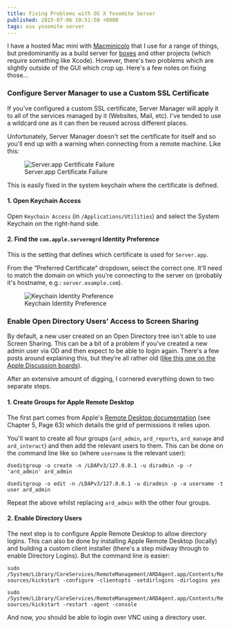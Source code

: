```yaml
---
title: Fixing Problems with OS X Yosemite Server
published: 2015-07-06 10:51:50 +0000
tags: osx yosemite server
---
```


I have a hosted Mac mini with [Macminicolo][mmc] that I use for a range of
things, but predominantly as a build server for [boxes][] and other projects
(which require something like Xcode). However, there's two problems which are
slightly outside of the GUI which crop up. Here's a few notes on fixing those…

### Configure Server Manager to use a Custom SSL Certificate

If you've configured a custom SSL certificate, Server Manager will apply it to
all of the services managed by it (Websites, Mail, etc). I've tended to use a
wildcard one as it can then be reused across different places.

Unfortunately, Server Manager doesn't set the certificate for itself and so
you'll end up with a warning when connecting from a remote machine. Like this:

<figure>
  <img src="/resources/images/osx_server_certificate_failure.png"
  alt="Server.app Certificate Failure" max-width="500px">
  <figcaption>Server.app Certificate Failure</figcaption>
</figure>

This is easily fixed in the system keychain where the certificate is defined.

#### 1. Open Keychain Access

Open `Keychain Access` (in `/Applications/Utilities`) and select the System
Keychain on the right-hand side.

#### 2. Find the `com.apple.servermgrd` Identity Preference

This is the setting that defines which certificate is used for `Server.app`.

From the “Preferred Certificate” dropdown, select the correct one. It'll need
to match the domain on which you're connecting to the server on (probably it's
hostname, e.g.: `server.example.com`).

<figure>
  <img src="/resources/images/osx_server_identity_preference.png"
  alt="Keychain Identity Preference" max-width="500px">
  <figcaption>Keychain Identity Preference</figcaption>
</figure>


### Enable Open Directory Users’ Access to Screen Sharing

By default, a new user created on an Open Directory tree isn't able to use
Screen Sharing. This can be a bit of a problem if you've created a new admin
user via OD and then expect to be able to login again. There's a few posts
around explaining this, but they’re all rather old ([like this one on the Apple
Discussion boards][apple_discussion_thread]).

After an extensive amount of digging, I cornered everything down to two
separate steps.

#### 1. Create Groups for Apple Remote Desktop

The first part comes from Apple's [Remote Desktop documentation][]
(see Chapter 5, Page 63) which details the grid of permissions it relies upon.

You'll want to create all four groups (`ard_admin`, `ard_reports`, `ard_manage`
and `ard_interact`) and then add the relevant users to them. This can be done
on the command line like so (where `username` is the relevant user):

`dseditgroup -o create -n /LDAPv3/127.0.0.1 -u diradmin -p -r 'ard_admin'
ard_admin`

`dseditgroup -o edit -n /LDAPv3/127.0.0.1 -u diradmin -p -a username -t user
ard_admin`

Repeat the above whilst replacing `ard_admin` with the other four groups.

#### 2. Enable Directory Users

The next step is to configure Apple Remote Desktop to allow directory logins.
This can also be done by installing Apple Remote Desktop (locally) and building
a custom client installer  (there's a step midway through to enable Directory
Logins). But the command line is easier:

`sudo
/System/Library/CoreServices/RemoteManagement/ARDAgent.app/Contents/Resources/kickstart
-configure -clientopts -setdirlogins -dirlogins yes`

`sudo
/System/Library/CoreServices/RemoteManagement/ARDAgent.app/Contents/Resources/kickstart
-restart -agent -console`

And now, you should be able to login over VNC using a directory user.

[mmc]: http://macminicolo.net
[boxes]: https://github.com/nickcharlton/boxes
[apple_discussion_thread]: https://discussions.apple.com/thread/1365257?start=0&tstart=0
[Remote Desktop documentation]: https://ssl.apple.com/remotedesktop/pdf/ARD3_AdminGuide.pdf
